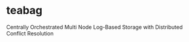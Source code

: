 teabag
======

Centrally Orchestrated Multi Node Log-Based Storage with Distributed Conflict Resolution
